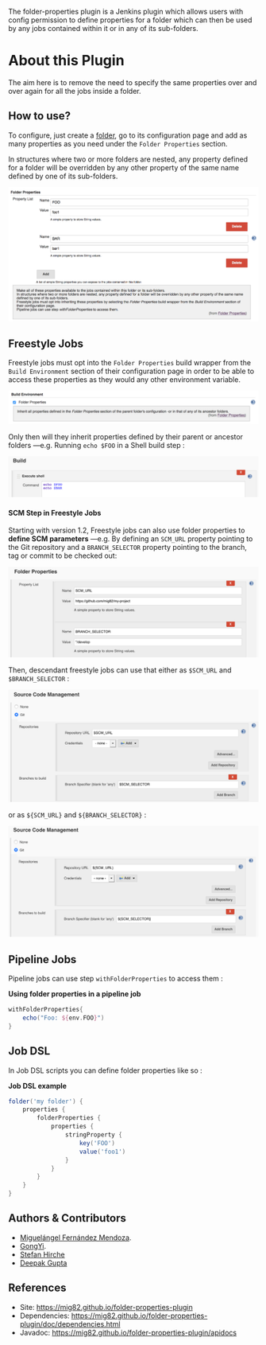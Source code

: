 The folder-properties plugin is a Jenkins plugin which allows users with config permission to define
properties for a folder which can then be used by any jobs contained
within it or in any of its sub-folders. 

# About this Plugin

The aim here is to remove the need to specify the same properties over
and over again for all the jobs inside a folder.

## How to use?

To configure, just create a
[folder](https://plugins.jenkins.io/cloudbees-folder/),
go to its configuration page and add as many properties as you need
under the `Folder Properties` section.

In structures where two or more folders are nested, any property defined for a folder will be overridden by any other
property of the same name defined by one of its sub-folders.

![](docs/images/folder-properties-config.png)


## Freestyle Jobs

Freestyle jobs must opt into the `Folder Properties` build wrapper from
the `Build Environment` section of their configuration page in order to
be able to access these properties as they would any other environment
variable.

![](docs/images/folder-properties-freestyle-config.png)

Only then will they inherit properties defined by their parent or ancestor folders —e.g. Running `echo $FOO` in a Shell build step :

![](docs/images/freestyle-example-1.png)

#### SCM Step in Freestyle Jobs

Starting with version 1.2, Freestyle jobs can also use folder properties to **define SCM parameters** —e.g. By defining an `SCM_URL` property pointing to the Git repository and a `BRANCH_SELECTOR` property pointing to the branch, tag or commit to be checked out:

![](docs/images/freestyle-example-scm-1.png)

Then, descendant freestyle jobs can use that either as `$SCM_URL` and `$BRANCH_SELECTOR` :

![](docs/images/freestyle-example-scm-2.png)

 or as `${SCM_URL}` and `${BRANCH_SELECTOR}` :

![](docs/images/freestyle-example-scm-3.png)

## Pipeline Jobs

Pipeline jobs can use step `withFolderProperties` to access them :

**Using folder properties in a pipeline job**

``` groovy
withFolderProperties{
    echo("Foo: ${env.FOO}")
}
```

## Job DSL

In Job DSL scripts you can define folder properties like so :

**Job DSL example**

``` groovy
folder('my folder') {
    properties {
        folderProperties {
            properties {
                stringProperty {
                    key('FOO')
                    value('foo1')
                }
            }
        }
    }
}
```

## Authors & Contributors 

* [Miguelángel Fernández Mendoza](https://github.com/mig82).
* [GongYi](https://github.com/topikachu).
* [Stefan Hirche](https://github.com/StefanHirche)
* [Deepak Gupta](https://github.com/Mr-DG-Wick)

## References

* Site: https://mig82.github.io/folder-properties-plugin
* Dependencies: https://mig82.github.io/folder-properties-plugin/doc/dependencies.html
* Javadoc: https://mig82.github.io/folder-properties-plugin/apidocs